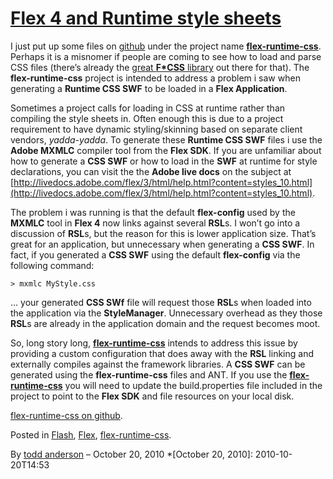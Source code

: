 # [Flex 4 and Runtime style sheets](http://custardbelly.com/blog/2010/10/20/flex-4-and-runtime-style-sheets/)

I just put up some files on [github](http://github.com/bustardcelly/) under the project name [**flex-runtime-css**](http://github.com/bustardcelly/flex-runtime-css). Perhaps it is a misnomer if people are coming to see how to load and parse CSS files (there’s already the [great **F*CSS** library](http://github.com/theflashbum/fcss) out there for that). The **flex-runtime-css** project is intended to address a problem i saw when generating a **Runtime CSS SWF** to be loaded in a **Flex Application**.

Sometimes a project calls for loading in CSS at runtime rather than compiling the style sheets in. Often enough this is due to a project requirement to have dynamic styling/skinning based on separate client vendors, _yadda-yadda_. To generate these **Runtime CSS SWF** files i use the **Adobe MXMLC** compiler tool from the **Flex SDK**. If you are unfamiliar about how to generate a **CSS SWF** or how to load in the **SWF** at runtime for style declarations, you can visit the the **Adobe live docs** on the subject at [http://livedocs.adobe.com/flex/3/html/help.html?content=styles_10.html](http://livedocs.adobe.com/flex/3/html/help.html?content=styles_10.html).

The problem i was running is that the default **flex-config** used by the **MXMLC** tool in **Flex 4** now links against several **RSL**s. I won’t go into a discussion of **RSL**s, but the reason for this is lower application size. That’s great for an application, but unnecessary when generating a **CSS SWF**. In fact, if you generated a **CSS SWF** using the default **flex-config** via the following command:
    
    > mxmlc MyStyle.css

… your generated **CSS SWf** file will request those **RSL**s when loaded into the application via the **StyleManager**. Unnecessary overhead as they those **RSL**s are already in the application domain and the request becomes moot.

So, long story long, **[flex-runtime-css](http://github.com/bustardcelly/flex-runtime-css)** intends to address this issue by providing a custom configuration that does away with the **RSL** linking and externally compiles against the framework libraries. A **CSS SWF** can be generated using the **flex-runtime-css** files and ANT. If you use the **[flex-runtime-css](http://github.com/bustardcelly/flex-runtime-css)** you will need to update the build.properties file included in the project to point to the **Flex SDK** and file resources on your local disk.

[flex-runtime-css on github](http://github.com/bustardcelly/flex-runtime-css).

Posted in [Flash](http://custardbelly.com/blog/category/flash/), [Flex](http://custardbelly.com/blog/category/flex/), [flex-runtime-css](http://custardbelly.com/blog/category/flex-runtime-css/).

By [todd anderson](http://custardbelly.com/blog/author/todd-anderson/) – October 20, 2010
  *[October 20, 2010]: 2010-10-20T14:53
